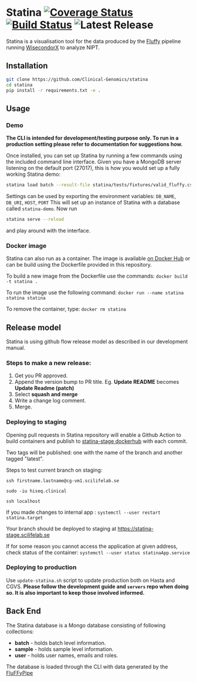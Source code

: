 # Statina  [![Coverage Status](https://coveralls.io/repos/github/Clinical-Genomics/statina/badge.svg?branch=master)](https://coveralls.io/github/Clinical-Genomics/statina?branch=master) [![Build Status](https://travis-ci.org/Clinical-Genomics/statina.svg?branch=master)](https://travis-ci.org/Clinical-Genomics/statina) ![Latest Release](https://img.shields.io/github/v/release/clinical-genomics/statina)


Statina is a visualisation tool for the data produced by the [Fluffy] pipeline running [WisecondorX] to analyze NIPT.

## Installation

```bash
git clone https://github.com/Clinical-Genomics/statina
cd statina
pip install -r requirements.txt -e .
```

## Usage

### Demo

**The CLI is intended for development/testing purpose only. To run in a production setting please refer to documentation
for suggestions how.**

Once installed, you can set up Statina by running a few commands using the included command line interface. 
Given you have a MongoDB server listening on the default port (27017), this is how you would set up a fully working 
Statina demo:

```bash
statina load batch --result-file statina/tests/fixtures/valid_fluffy.csv
```

Settings can be used by exporting the environment variables: `DB_NAME`, `DB_URI`, `HOST`, `PORT`
This will set up an instance of Statina with a database called `statina-demo`. Now run

```bash
statina serve --reload
```
 and play around with the interface.

### Docker image

Statina can also run as a container. The image is available [on Docker Hub][docker-hub] or can be build using the 
Dockerfile provided in this repository.

To build a new image from the Dockerfile use the commands: `docker build -t statina .`

To run the image use the following command: `docker run --name statina statina statina `

To remove the container, type: `docker rm statina`

## Release model
Statina is using github flow release model as described in our development manual.


### Steps to make a new release:

1) Get you PR approved.
2) Append the version bump to PR title. Eg. __Update README__ becomes __Update Readme (patch)__
3) Select __squash and merge__
4) Write a change log comment.
5) Merge.

	
### Deploying to staging

Opening pull requests in Statina repository will enable a Github Action to build containers and publish to 
[statina-stage dockerhub](https://hub.docker.com/repository/docker/clinicalgenomics/statina-stage) with each commit.

Two tags will be published: one with the name of the branch and another tagged "latest".


Steps to test current branch on staging:

`ssh firstname.lastname@cg-vm1.scilifelab.se`

`sudo -iu hiseq.clinical`

`ssh localhost`
  
If you made changes to internal app : `systemctl --user restart statina.target` 

Your branch should be deployed to staging at https://statina-stage.scilifelab.se 

If for some reason you cannot access the application at given address, check status of the container: `systemctl --user status statinaApp.service`

### Deploying to production

Use `update-statina.sh` script to update production both on Hasta and CGVS. 
**Please follow the development guide and `servers` repo when doing so. It is also important to keep those involved informed.**

## Back End
The Statina database is a Mongo database consisting of following collections:

- **batch** - holds batch level information.
- **sample** - holds sample level information.
- **user** - holds user names, emails and roles.

The database is loaded through the CLI with data generated by the [FluFFyPipe][Fluffy]


[Fluffy]: https://github.com/Clinical-Genomics/fluffy
[WisecondorX]: https://github.com/CenterForMedicalGeneticsGhent/WisecondorX
[docker-hub]: https://hub.docker.com/repository/docker/clinicalgenomics/statina
